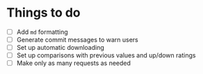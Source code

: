 # Things to do

* [ ] Add `md` formatting
* [ ] Generate commit messages to warn users
* [ ] Set up automatic downloading
* [ ] Set up comparisons with previous values and up/down ratings
* [ ] Make only as many requests as needed
